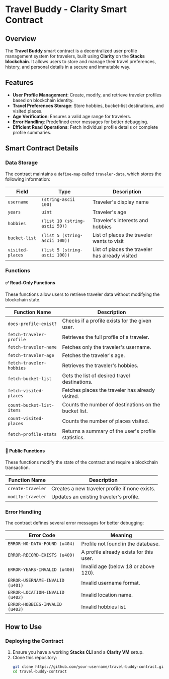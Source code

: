 # Travel Buddy - Clarity Smart Contract

## Overview

The **Travel Buddy** smart contract is a decentralized user profile management system for travelers, built using **Clarity** on the **Stacks blockchain**. It allows users to store and manage their travel preferences, history, and personal details in a secure and immutable way.

## Features

- **User Profile Management**: Create, modify, and retrieve traveler profiles based on blockchain identity.
- **Travel Preferences Storage**: Store hobbies, bucket-list destinations, and visited places.
- **Age Verification**: Ensures a valid age range for travelers.
- **Error Handling**: Predefined error messages for better debugging.
- **Efficient Read Operations**: Fetch individual profile details or complete profile summaries.

## Smart Contract Details

### **Data Storage**
The contract maintains a `define-map` called `traveler-data`, which stores the following information:

| Field           | Type                                      | Description                                   |
|----------------|-----------------------------------------|-----------------------------------------------|
| `username`     | `(string-ascii 100)`                    | Traveler's display name                       |
| `years`        | `uint`                                   | Traveler's age                                |
| `hobbies`      | `(list 10 (string-ascii 50))`           | Traveler's interests and hobbies              |
| `bucket-list`  | `(list 5 (string-ascii 100))`           | List of places the traveler wants to visit    |
| `visited-places` | `(list 5 (string-ascii 100))`         | List of places the traveler has already visited |

### **Functions**

#### ✅ **Read-Only Functions**
These functions allow users to retrieve traveler data without modifying the blockchain state.

| Function Name               | Description |
|-----------------------------|-------------|
| `does-profile-exist?`       | Checks if a profile exists for the given user. |
| `fetch-traveler-profile`    | Retrieves the full profile of a traveler. |
| `fetch-traveler-name`       | Fetches only the traveler's username. |
| `fetch-traveler-age`        | Fetches the traveler's age. |
| `fetch-traveler-hobbies`    | Retrieves the traveler's hobbies. |
| `fetch-bucket-list`         | Gets the list of desired travel destinations. |
| `fetch-visited-places`      | Fetches places the traveler has already visited. |
| `count-bucket-list-items`   | Counts the number of destinations on the bucket list. |
| `count-visited-places`      | Counts the number of places visited. |
| `fetch-profile-stats`       | Returns a summary of the user's profile statistics. |

#### 🔄 **Public Functions**
These functions modify the state of the contract and require a blockchain transaction.

| Function Name      | Description |
|-------------------|-------------|
| `create-traveler` | Creates a new traveler profile if none exists. |
| `modify-traveler` | Updates an existing traveler's profile. |

### **Error Handling**
The contract defines several error messages for better debugging:

| Error Code                 | Meaning |
|----------------------------|---------|
| `ERROR-NO-DATA-FOUND (u404)` | Profile not found in the database. |
| `ERROR-RECORD-EXISTS (u409)` | A profile already exists for this user. |
| `ERROR-YEARS-INVALID (u400)` | Invalid age (below 18 or above 120). |
| `ERROR-USERNAME-INVALID (u401)` | Invalid username format. |
| `ERROR-LOCATION-INVALID (u402)` | Invalid location name. |
| `ERROR-HOBBIES-INVALID (u403)` | Invalid hobbies list. |

## How to Use

### **Deploying the Contract**
1. Ensure you have a working **Stacks CLI** and a **Clarity VM** setup.
2. Clone this repository:
   ```sh
   git clone https://github.com/your-username/travel-buddy-contract.git
   cd travel-buddy-contract
